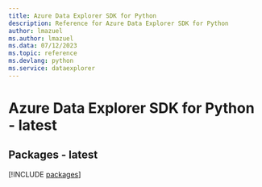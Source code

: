 ```yaml
---
title: Azure Data Explorer SDK for Python
description: Reference for Azure Data Explorer SDK for Python
author: lmazuel
ms.author: lmazuel
ms.data: 07/12/2023
ms.topic: reference
ms.devlang: python
ms.service: dataexplorer
---
```

# Azure Data Explorer SDK for Python - latest
## Packages - latest
[!INCLUDE [packages](data-explorer-index.md)]